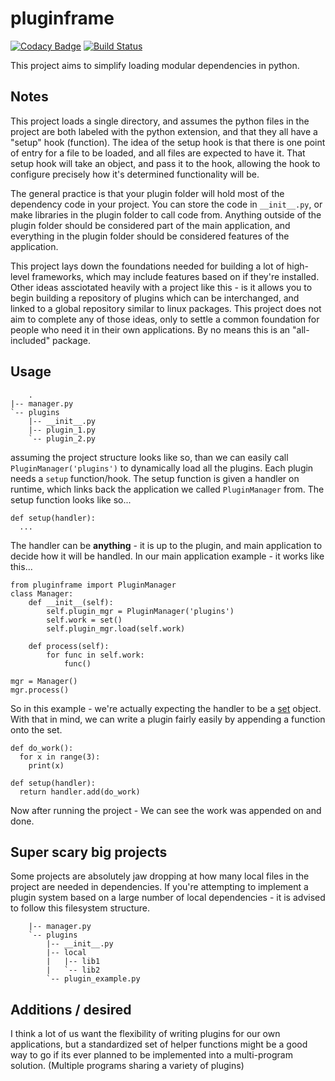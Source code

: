 # pluginframe
[![Codacy Badge](https://api.codacy.com/project/badge/Grade/25ee5ce995ec48a7b70269dd43189517)](https://app.codacy.com/app/Skarlett/pluginframe?utm_source=github.com&utm_medium=referral&utm_content=Skarlett/pluginframe&utm_campaign=Badge_Grade_Dashboard)
[![Build Status](https://travis-ci.org/Skarlett/pluginframe.svg?branch=master)](https://travis-ci.org/Skarlett/pluginframe)

This project aims to simplify loading modular dependencies in python. 

## Notes

This project loads a single directory, and assumes the python files in the project are both labeled with the python extension, and that they all have a "setup" hook (function). The idea of the setup hook is that there is one point of entry for a file to be loaded, and all files are expected to have it. That setup hook will take an object, and pass it to the hook, allowing the hook to configure precisely how it's determined functionality will be.

The general practice is that your plugin folder will hold most of the dependency code in your project. You can store the code in `__init__.py`, or make libraries in the plugin folder to call code from. Anything outside of the plugin folder should be considered part of the main application, and everything in the plugin folder should be considered features of the application. 

This project lays down the foundations needed for building a lot of high-level frameworks, which may include features based on if they're installed. Other ideas assciotated heavily with a project like this - is it allows you to begin building a repository of plugins which can be interchanged, and linked to a global repository similar to linux packages. This project does not aim to complete any of those ideas, only to settle a common foundation for people who need it in their own applications. By no means this is an "all-included" package.

## Usage
        .
    |-- manager.py
    `-- plugins
        |-- __init__.py
        |-- plugin_1.py
        `-- plugin_2.py
assuming the project structure looks like so, than we can easily call `PluginManager('plugins')` to dynamically load all the plugins. Each plugin needs a `setup` function/hook. The setup function is given a handler on runtime, which links back the application we called `PluginManager` from. The setup function looks like so...
    
    def setup(handler):
      ...

The handler can be **anything** - it is up to the plugin, and main application to decide how it will be handled. In our main application example - it works like this...

    from pluginframe import PluginManager
    class Manager:
        def __init__(self):
            self.plugin_mgr = PluginManager('plugins')
            self.work = set()
            self.plugin_mgr.load(self.work)

        def process(self):
            for func in self.work:
                func()
    
    mgr = Manager()
    mgr.process()

So in this example - we're actually expecting the handler to be a [set](https://docs.python.org/3/tutorial/datastructures.html#sets) object. With that in mind, we can write a plugin fairly easily by appending a function onto the set.
    
    def do_work():
      for x in range(3):
        print(x)

    def setup(handler):
      return handler.add(do_work)

Now after running the project - We can see the work was appended on and done.


## Super scary big projects
Some projects are absolutely jaw dropping at how many local files in the project are needed in dependencies. If you're attempting to implement a plugin system based on a large number of local dependencies - it is advised to follow this filesystem structure.

        |-- manager.py
        `-- plugins
            |-- __init__.py
            |-- local
            |   |-- lib1
            |   `-- lib2
            `-- plugin_example.py


## Additions / desired

I think a lot of us want the flexibility of writing plugins for our own applications, but a standardized set of helper functions might be a good way to go if its ever planned to be implemented into a multi-program solution. (Multiple programs sharing a variety of plugins)
